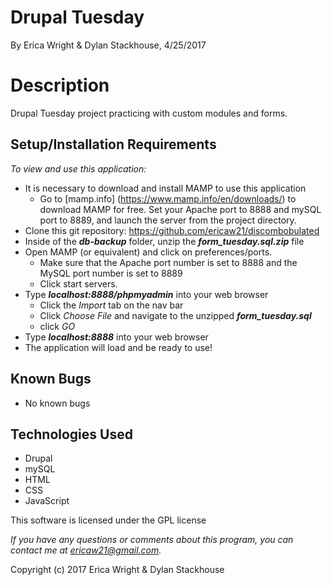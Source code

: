 # **Drupal Tuesday**
By Erica Wright & Dylan Stackhouse, 4/25/2017

# Description
Drupal Tuesday project practicing with custom modules and forms.

## Setup/Installation Requirements
_To view and use this application:_
* It is necessary to download and install MAMP to use this application
    * Go to [mamp.info] (https://www.mamp.info/en/downloads/) to download MAMP for free. Set your Apache port to 8888 and mySQL port to 8889, and launch the server from the project directory.
* Clone this git repository: https://github.com/ericaw21/discombobulated
* Inside of the **_db-backup_** folder, unzip the **_form_tuesday.sql.zip_** file
* Open MAMP (or equivalent) and click on preferences/ports.
    * Make sure that the Apache port number is set to 8888 and the MySQL port number is set to 8889
    * Click start servers.
* Type **_localhost:8888/phpmyadmin_** into your web browser
    * Click the _Import_ tab on the nav bar
    * Click _Choose File_ and navigate to the unzipped **_form_tuesday.sql_**
    * click _GO_
* Type **_localhost:8888_** into your web browser
* The application will load and be ready to use!

## Known Bugs
* No known bugs

## Technologies Used
* Drupal
* mySQL
* HTML
* CSS
* JavaScript

This software is licensed under the GPL license

_If you have any questions or comments about this program, you can contact me at [ericaw21@gmail.com](mailto:ericaw21@gmail.com)._

Copyright (c) 2017 Erica Wright & Dylan Stackhouse
